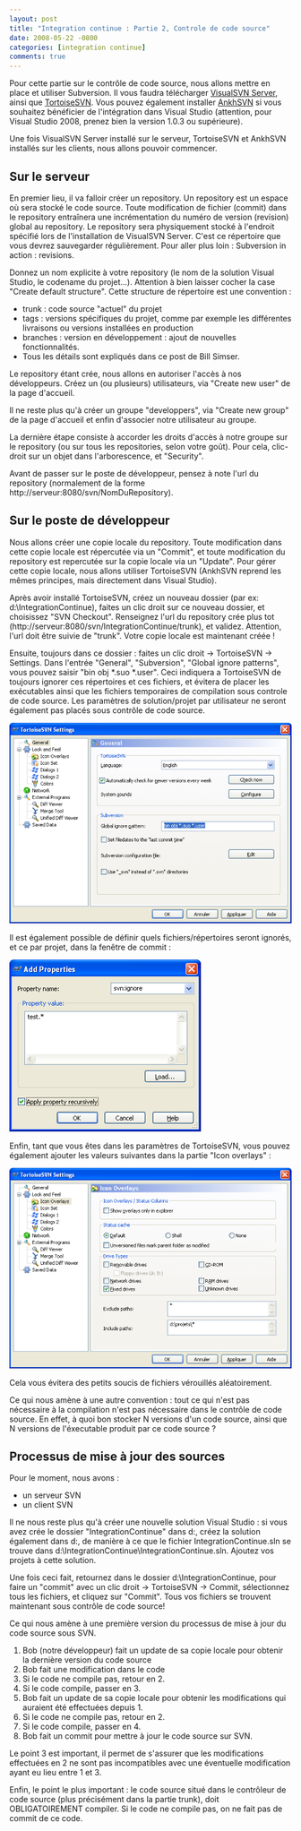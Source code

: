 ```yaml
---
layout: post
title: "Integration continue : Partie 2, Controle de code source"
date: 2008-05-22 -0800
categories: [integration continue]
comments: true
---
```


Pour cette partie sur le contrôle de code source, nous allons mettre en place et utiliser Subversion. Il vous faudra télécharger [VisualSVN Server](http://www.visualsvn.com/server/), ainsi que [TortoiseSVN](http://tortoisesvn.tigris.org/). Vous pouvez également installer [AnkhSVN](http://ankhsvn.open.collab.net/) si vous souhaitez bénéficier de l'intégration dans Visual Studio (attention, pour Visual Studio 2008, prenez bien la version 1.0.3 ou supérieure).

Une fois VisualSVN Server installé sur le serveur, TortoiseSVN et AnkhSVN installés sur les clients, nous allons pouvoir commencer.

Sur le serveur
-

En premier lieu, il va falloir créer un repository. Un repository est un espace où sera stocké le code source. Toute modification de fichier (commit) dans le repository entraînera une incrémentation du numéro de version (revision) global au repository. Le repository sera physiquement stocké à l'endroit spécifié lors de l'installation de VisualSVN Server. C'est ce répertoire que vous devrez sauvegarder régulièrement. Pour aller plus loin : Subversion in action : revisions.

Donnez un nom explicite à votre repository (le nom de la solution Visual Studio, le codename du projet...). Attention à bien laisser cocher la case "Create default structure". Cette structure de répertoire est une convention :

- trunk : code source "actuel" du projet
- tags : versions spécifiques du projet, comme par exemple les différentes livraisons ou versions installées en production
- branches : version en développement : ajout de nouvelles fonctionnalités.
- Tous les détails sont expliqués dans ce post de Bill Simser.

Le repository étant crée, nous allons en autoriser l'accès à nos développeurs. Créez un (ou plusieurs) utilisateurs, via "Create new user" de la page d'accueil.

Il ne reste plus qu'à créer un groupe "developpers", via "Create new group" de la page d'accueil et enfin d'associer notre utilisateur au groupe.

La dernière étape consiste à accorder les droits d'accès à notre groupe sur le repository (ou sur tous les repositories, selon votre goût). Pour cela, clic-droit sur un objet dans l'arborescence, et "Security".

Avant de passer sur le poste de développeur, pensez à note l'url du repository (normalement de la forme http://serveur:8080/svn/NomDuRepository).

Sur le poste de développeur
-

Nous allons créer une copie locale du repository. Toute modification dans cette copie locale est répercutée via un "Commit", et toute modification du repository est repercutée sur la copie locale via un "Update". Pour gérer cette copie locale, nous allons utiliser TortoiseSVN (AnkhSVN reprend les mêmes principes, mais directement dans Visual Studio).

Après avoir installé TortoiseSVN, créez un nouveau dossier (par ex: d:\IntegrationContinue), faites un clic droit sur ce nouveau dossier, et choisissez "SVN Checkout". Renseignez l'url du repository crée plus tot (http://serveur:8080/svn/IntegrationContinue/trunk), et validez. Attention, l'url doit être suivie de "trunk". Votre copie locale est maintenant créée !

Ensuite, toujours dans ce dossier : faites un clic droit -> TortoiseSVN -> Settings. Dans l'entrée "General", "Subversion", "Global ignore patterns", vous pouvez saisir "bin obj *.suo *.user". Ceci indiquera a TortoiseSVN de toujours ignorer ces répertoires et ces fichiers, et évitera de placer les exécutables ainsi que les fichiers temporaires de compilation sous controle de code source. Les paramètres de solution/projet par utilisateur ne seront également pas placés sous contrôle de code source.

![Configuration TortoisSVN](/img/2008-05-22-integration-continue-2.png)

Il est également possible de définir quels fichiers/répertoires seront ignorés, et ce par projet, dans la fenêtre de commit :

![Configuration TortoisSVN](/img/2008-05-22-integration-continue-21.png)

Enfin, tant que vous êtes dans les paramètres de TortoiseSVN, vous pouvez également ajouter les valeurs suivantes dans la partie "Icon overlays" :

![Configuration TortoisSVN](/img/2008-05-22-integration-continue-22.png)

Cela vous évitera des petits soucis de fichiers vérouillés aléatoirement.

Ce qui nous amène à une autre convention : tout ce qui n'est pas nécessaire à la compilation n'est pas nécessaire dans le contrôle de code source. En effet, à quoi bon stocker N versions d'un code source, ainsi que N versions de l'éxecutable produit par ce code source ?

Processus de mise à jour des sources
-

Pour le moment, nous avons :

- un serveur SVN
- un client SVN

Il ne nous reste plus qu'à créer une nouvelle solution Visual Studio : si vous avez crée le dossier "IntegrationContinue" dans d:\, créez la solution également dans d:\, de manière à ce que le fichier IntegrationContinue.sln se trouve dans d:\IntegrationContinue\IntegrationContinue.sln. Ajoutez vos projets à cette solution.

Une fois ceci fait, retournez dans le dossier d:\IntegrationContinue, pour faire un "commit" avec un clic droit -> TortoiseSVN -> Commit, sélectionnez tous les fichiers, et cliquez sur "Commit". Tous vos fichiers se trouvent maintenant sous contrôle de code source!

Ce qui nous amène à une première version du processus de mise à jour du code source sous SVN.

1. Bob (notre développeur) fait un update de sa copie locale pour obtenir la dernière version du code source 
2. Bob fait une modification dans le code 
  1. Si le code ne compile pas, retour en 2. 
  2. Si le code compile, passer en 3. 
3. Bob fait un update de sa copie locale pour obtenir les modifications qui auraient été effectuées depuis 1. 
  1. Si le code ne compile pas, retour en 2. 
  2. Si le code compile, passer en 4. 
4. Bob fait un commit pour mettre à jour le code source sur SVN.

Le point 3 est important, il permet de s'assurer que les modifications effectuées en 2 ne sont pas incompatibles avec une éventuelle modification ayant eu lieu entre 1 et 3.

Enfin, le point le plus important : le code source situé dans le contrôleur de code source (plus précisément dans la partie trunk), doit OBLIGATOIREMENT compiler. Si le code ne compile pas, on ne fait pas de commit de ce code.